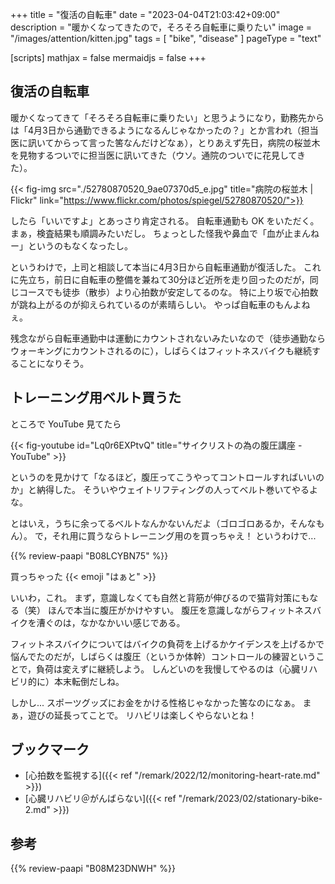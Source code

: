 +++
title = "復活の自転車"
date =  "2023-04-04T21:03:42+09:00"
description = "暖かくなってきたので，そろそろ自転車に乗りたい"
image = "/images/attention/kitten.jpg"
tags = [ "bike", "disease" ]
pageType = "text"

[scripts]
  mathjax = false
  mermaidjs = false
+++

## 復活の自転車

暖かくなってきて「そろそろ自転車に乗りたい」と思うようになり，勤務先からは「4月3日から通勤できるようになるんじゃなかったの？」とか言われ（担当医に訊いてからって言った筈なんだけどなぁ），とりあえず先日，病院の桜並木を見物するついでに担当医に訊いてきた（ウソ。通院のついでに花見してきた）。

{{< fig-img src="./52780870520_9ae07370d5_e.jpg" title="病院の桜並木 | Flickr" link="https://www.flickr.com/photos/spiegel/52780870520/">}}

したら「いいですよ」とあっさり肯定される。
自転車通勤も OK をいただく。
まぁ，検査結果も順調みたいだし。
ちょっとした怪我や鼻血で「血が止まんねー」というのもなくなったし。

というわけで，上司と相談して本当に4月3日から自転車通勤が復活した。
これに先立ち，前日に自転車の整備を兼ねて30分ほど近所を走り回ったのだが，同じコースでも徒歩（散歩）より心拍数が安定してるのな。
特に上り坂で心拍数が跳ね上がるのが抑えられているのが素晴らしい。
やっぱ自転車のもんよねぇ。

残念ながら自転車通勤中は運動にカウントされないみたいなので（徒歩通勤ならウォーキングにカウントされるのに），しばらくはフィットネスバイクも継続することになりそう。

## トレーニング用ベルト買うた

ところで YouTube 見てたら

{{< fig-youtube id="Lq0r6EXPtvQ" title="サイクリストの為の腹圧講座 - YouTube" >}}

というのを見かけて「なるほど，腹圧ってこうやってコントロールすればいいのか」と納得した。
そういやウェイトリフティングの人ってベルト巻いてやるよな。

とはいえ，うちに余ってるベルトなんかないんだよ（ゴロゴロあるか，そんなもん）。
で，それ用に買うならトレーニング用のを買っちゃえ！ というわけで...

{{% review-paapi "B08LCYBN75" %}} <!-- トレーニングベルト -->

買っちゃった {{< emoji "はぁと" >}}

いいわ，これ。
まず，意識しなくても自然と背筋が伸びるので猫背対策にもなる（笑） ほんで本当に腹圧がかけやすい。
腹圧を意識しながらフィットネスバイクを漕ぐのは，なかなかいい感じである。

フィットネスバイクについてはバイクの負荷を上げるかケイデンスを上げるかで悩んでたのだが，しばらくは腹圧（というか体幹）コントロールの練習ということで，負荷は変えずに継続しよう。
しんどいのを我慢してやるのは（心臓リハビリ的に）本末転倒だしね。

しかし... スポーツグッズにお金をかける性格じゃなかった筈なのになぁ。
まぁ，遊びの延長ってことで。
リハビリは楽しくやらないとね！

## ブックマーク

- [心拍数を監視する]({{< ref "/remark/2022/12/monitoring-heart-rate.md" >}})
- [心臓リハビリ＠がんばらない]({{< ref "/remark/2023/02/stationary-bike-2.md" >}})

## 参考

{{% review-paapi "B08M23DNWH" %}} <!-- 復活のイデオン -->
